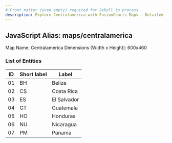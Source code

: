 ```yaml
---
# Front matter (even empty) required for Jekyll to process
description: Explore Centralamerica with FusionCharts Maps – Detailed features for seamless integration. Try now & enhance your data visualization today! 
---
```


## JavaScript Alias: maps/centralamerica

Map Name: Centralamerica
Dimensions (Width x Height): 600x460





### List of Entities

ID | Short label | Label
---|---|---|
01|BH|Belize
02|CS|Costa Rica
03|ES|El Salvador
04|GT|Guatemala
05|HO|Honduras
06|NU|Nicaragua
07|PM|Panama


